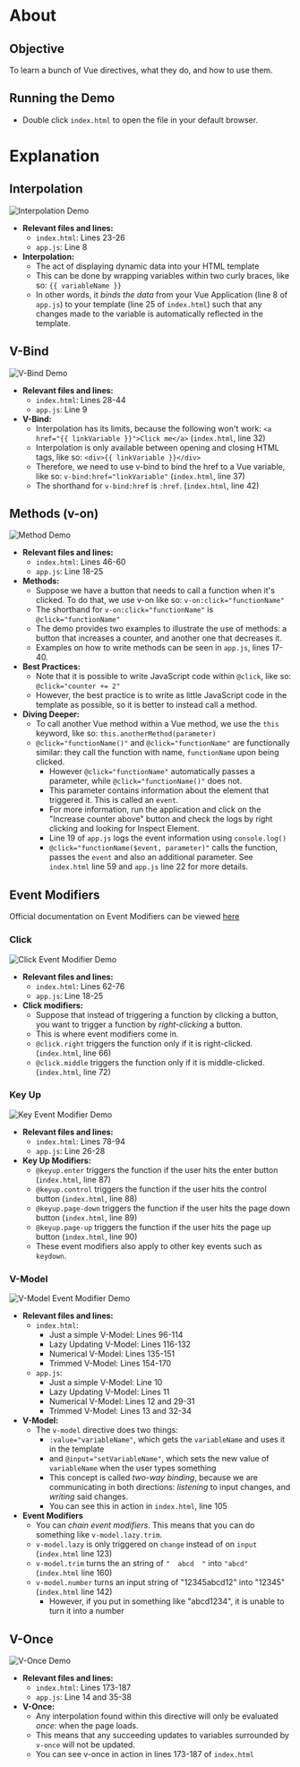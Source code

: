# About
## Objective
To learn a bunch of Vue directives, what they do, and how to use them.

## Running the Demo
- Double click `index.html` to open the file in your default browser.

# Explanation
## Interpolation
![Interpolation Demo](guide/01-interpolation)
- **Relevant files and lines:** 
  - `index.html`: Lines 23-26
  - `app.js`: Line 8
- **Interpolation:**
  - The act of displaying dynamic data into your HTML template
  - This can be done by wrapping variables within two curly braces, like so: `{{ variableName }}`
  - In other words, it *binds the data* from your Vue Application (line 8 of `app.js`) to your template (line 25 of `index.html`) such that any changes made to the variable is automatically reflected in the template.

## V-Bind
![V-Bind Demo](guide/02-v-bind.png)
- **Relevant files and lines:** 
  - `index.html`: Lines 28-44
  - `app.js`: Line 9
- **V-Bind:**
  - Interpolation has its limits, because the following won't work: `<a href="{{ linkVariable }}">Click me</a>` (`index.html`, line 32)
  - Interpolation is only available between opening and closing HTML tags, like so: `<div>{{ linkVariable }}</div>`
  - Therefore, we need to use v-bind to bind the href to a Vue variable, like so: `v-bind:href="linkVariable"` (`index.html`, line 37)
  - The shorthand for `v-bind:href` is `:href`. (`index.html`, line 42)


## Methods (v-on)
![Method Demo](guide/03-methods.gif)
- **Relevant files and lines:** 
  - `index.html`: Lines 46-60
  - `app.js`: Line 18-25
- **Methods:**
  - Suppose we have a button that needs to call a function when it's clicked. To do that, we use v-on like so: `v-on:click="functionName"`
  - The shorthand for `v-on:click="functionName"` is `@click="functionName"`
  - The demo provides two examples to illustrate the use of methods: a button that increases a counter, and another one that decreases it.
  - Examples on how to write methods can be seen in `app.js`, lines 17-40.
- **Best Practices:**
  - Note that it is possible to write JavaScript code within `@click`, like so: `@click="counter += 2"`
  - However, the best practice is to write as little JavaScript code in the template as possible, so it is better to instead call a method.
- **Diving Deeper:**
  - To call another Vue method within a Vue method, we use the `this` keyword, like so: `this.anotherMethod(parameter)`
  - `@click="functionName()"` and `@click="functionName"` are functionally similar: they call the function with name, `functionName` upon being clicked.
    - However `@click="functionName"` automatically passes a parameter, while `@click="functionName()"` does not.
    - This parameter contains information about the element that triggered it. This is called an `event`.
    - For more information, run the application and click on the "Increase counter above" button and check the logs by right clicking and looking for Inspect Element.
    - Line 19 of `app.js` logs the event information using `console.log()`
    - `@click="functionName($event, parameter)"` calls the function, passes the `event` and also an additional parameter. See `index.html` line 59 and `app.js` line 22 for more details.


## Event Modifiers
Official documentation on Event Modifiers can be viewed [here](https://vuejs.org/guide/essentials/event-handling.html#event-modifiers)

### Click
![Click Event Modifier Demo](guide/04-click-event-modifiers.gif)
- **Relevant files and lines:** 
  - `index.html`: Lines 62-76
  - `app.js`: Line 18-25
- **Click modifiers:**
  - Suppose that instead of triggering a function by clicking a button, you want to trigger a function by *right-clicking* a button.
  - This is where event modifiers come in.
  - `@click.right` triggers the function only if it is right-clicked. (`index.html`, line 66)
  - `@click.middle` triggers the function only if it is middle-clicked. (`index.html`, line 72)

### Key Up
![Key Event Modifier Demo](guide/05-key-event-modifiers.gif)
- **Relevant files and lines:** 
  - `index.html`: Lines 78-94
  - `app.js`: Line 26-28
- **Key Up Modifiers:**
  - `@keyup.enter` triggers the function if the user hits the enter button (`index.html`, line 87)
  - `@keyup.control` triggers the function if the user hits the control button (`index.html`, line 88)
  - `@keyup.page-down` triggers the function if the user hits the page down button (`index.html`, line 89)
  - `@keyup.page-up` triggers the function if the user hits the page up button (`index.html`, line 90)
  - These event modifiers also apply to other key events such as `keydown`.

### V-Model
![V-Model Event Modifier Demo](guide/06-v-model-event-modifiers.gif)
- **Relevant files and lines:** 
  - `index.html`:
    - Just a simple V-Model: Lines 96-114
    - Lazy Updating V-Model: Lines 116-132
    - Numerical V-Model: Lines 135-151
    - Trimmed V-Model: Lines 154-170
  - `app.js`:
    - Just a simple V-Model: Line 10
    - Lazy Updating V-Model: Lines 11 
    - Numerical V-Model: Lines 12 and 29-31
    - Trimmed V-Model: Lines 13 and 32-34
- **V-Model:**
  - The `v-model` directive does two things:
    - `:value="variableName"`, which gets the `variableName` and uses it in the template
    - and `@input="setVariableName"`, which sets the new value of `variableName` when the user types something
    - This concept is called *two-way binding*, because we are communicating in both directions: *listening* to input changes, and *writing* said changes.
    - You can see this in action in `index.html`, line 105
- **Event Modifiers**
  - You can *chain event modifiers*. This means that you can do something like `v-model.lazy.trim`.
  - `v-model.lazy` is only triggered on `change` instead of on `input` (`index.html` line 123)
  - `v-model.trim` turns the an string of `"  abcd  "` into `"abcd"` (`index.html` line 160)
  - `v-model.number` turns an input string of "12345abcd12" into "12345"  (`index.html` line 142)
    - However, if you put in something like "abcd1234", it is unable to turn it into a number

## V-Once
![V-Once Demo](guide/07-v-once.gif)
- **Relevant files and lines:** 
  - `index.html`: Lines 173-187
  - `app.js`: Line 14 and 35-38
- **V-Once:**
  - Any interpolation found within this directive will only be evaluated *once*: when the page loads.
  - This means that any succeeding updates to variables surrounded by `v-once` will not be updated.
  - You can see v-once in action in lines 173-187 of `index.html`
